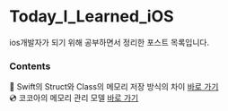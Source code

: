 # Today_I_Learned_iOS

ios개발자가 되기 위해 공부하면서 정리한 포스트 목록입니다.

### Contents
👾 Swift의 Struct와 Class의 메모리 저장 방식의 차이 [바로 가기](https://ahyeonlog.tistory.com/1)  
💿 코코아의 메모리 관리 모델 [바로 가기](https://ahyeonlog.tistory.com/2)  
  
